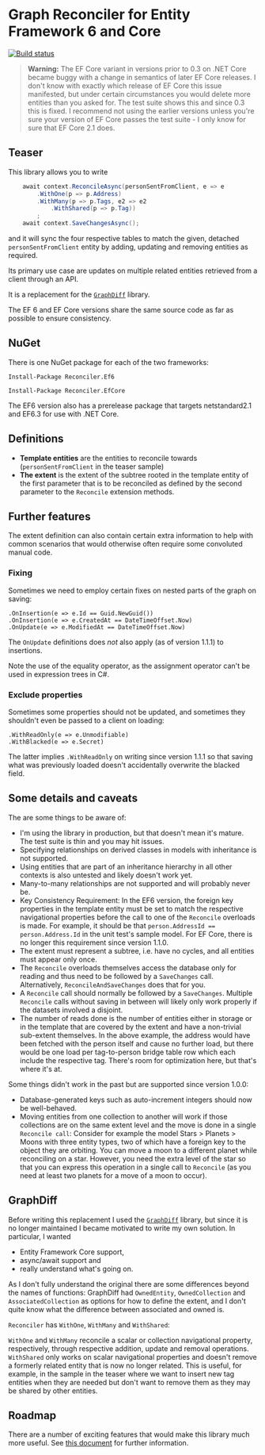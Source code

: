 # Graph Reconciler for Entity Framework 6 and Core

[![Build status](https://ci.appveyor.com/api/projects/status/4qjaph7n7hpptso7/branch/master?svg=true)](https://ci.appveyor.com/project/jtheisen/reconciler/branch/master)

> **Warning:** The EF Core variant in versions prior to 0.3 on .NET Core became
> buggy with a change in semantics of later EF Core releases.
> I don't know with exactly which
> release of EF Core this issue manifested, but under certain circumstances you
> would delete more entities than you asked for. The test suite shows this and
> since 0.3 this is fixed. I recommend not using the earlier versions unless you're
> sure your version of EF Core passes the test suite - I only know for sure that
> EF Core 2.1 does.

## Teaser

This library allows you to write

```C#
    await context.ReconcileAsync(personSentFromClient, e => e
        .WithOne(p => p.Address)
        .WithMany(p => p.Tags, e2 => e2
            .WithShared(p => p.Tag))
        ;
    await context.SaveChangesAsync();
```

and it will sync the four respective tables to match the given,
detached `personSentFromClient` entity by adding, updating and removing
entities as required.

Its primary use case are updates on multiple related entities
retrieved from a client through an API.

It is a replacement for the [`GraphDiff`](https://github.com/zzzprojects/GraphDiff) library.

The EF 6 and EF Core versions share the same source code as far as possible
to ensure consistency.

## NuGet

There is one NuGet package for each of the two frameworks:

```
Install-Package Reconciler.Ef6
```

```
Install-Package Reconciler.EfCore
```

The EF6 version also has a prerelease package that targets netstandard2.1 and EF6.3 for use with .NET Core.

## Definitions

- **Template entities** are the entities to reconcile towards
  (`personSentFromClient` in the teaser sample)
- **The extent** is the extent of the subtree rooted in the template entity
  of the first parameter that is to be reconciled as defined by
  the second parameter to the `Reconcile` extension methods.

## Further features

The extent definition can also contain certain extra information to help with common scenarios that would otherwise often require some convoluted manual code.

### Fixing

Sometimes we need to employ certain fixes on nested parts of the graph on saving:

    .OnInsertion(e => e.Id == Guid.NewGuid())
    .OnInsertion(e => e.CreatedAt == DateTimeOffset.Now)
    .OnUpdate(e => e.ModifiedAt == DateTimeOffset.Now)

The `OnUpdate` definitions does _not_ also apply (as of version 1.1.1) to insertions.

Note the use of the equality operator, as the assignment operator can't be used in expression trees in C#.

### Exclude properties

Sometimes some properties should not be updated, and sometimes they shouldn't even be passed to a client on loading:

    .WithReadOnly(e => e.Unmodifiable)
    .WithBlacked(e => e.Secret)

The latter implies `.WithReadOnly` on writing since version 1.1.1 so that
saving what was previously loaded doesn't accidentally overwrite the
blacked field.

## Some details and caveats

The are some things to be aware of:

- I'm using the library in production, but that doesn't mean
  it's mature. The test suite is thin and you may hit issues.
- Specifying relationships on derived classes in models
  with inheritance is not supported.
- Using entities that are part of an inheritance hierarchy
  in all other contexts is also untested and likely doesn't work yet.
- Many-to-many relationships are not supported and
  will probably never be.
- Key Consistency Requirement: In the EF6 version, the foreign
  key properties in the template entity must be set
  to match the respective navigational properties before the call
  to one of the `Reconcile` overloads is made. For example, it should be that
  `person.AddressId == person.Address.Id` in the unit test's sample model.
  For EF Core, there is no longer this requirement since version 1.1.0.
- The extent must represent a subtree, i.e. have no cycles, and all
  entities must appear only once.
- The `Reconcile` overloads themselves access the database only
  for reading and thus need to be followed by a `SaveChanges` call.
  Alternatively, `ReconcileAndSaveChanges` does that for you.
- A `Reconcile` call should normally be followed by a `SaveChanges`.
  Multiple `Reconcile` calls without saving in between will likely
  only work properly if the datasets involved a disjoint.
- The number of reads done is the number of entities either in
  storage or in the template that are covered by the extent and
  have a non-trivial sub-extent themselves. In the above example,
  the address would have been fetched with the person itself and
  cause no further load, but there would be one load per
  tag-to-person bridge table row which each include the respective tag.
  There's room for optimization here, but that's where it's at.

Some things didn't work in the past but are supported since version 1.0.0:

- Database-generated keys such as auto-increment integers should now be well-behaved.
- Moving entities from one collection to another will work if those collections are
  on the same extent level and the move is done in a single `Reconcile call`:
  Consider for example the model Stars > Planets > Moons
  with three entity types, two of which have a foreign key to the object they are
  orbiting. You can move a moon to a different planet while reconciling on a star.
  However, you need the extra level of the star so that you can express this operation
  in a single call to `Reconcile` (as you need at least two planets for a move
  of a moon to occur).

## GraphDiff

Before writing this replacement I used the [`GraphDiff`](https://github.com/zzzprojects/GraphDiff) library, but
since it is no longer maintained I became motivated to write my own solution. In particular, I wanted

- Entity Framework Core support,
- async/await support and
- really understand what's going on.

As I don't fully understand the original there are some differences beyond the names of functions: GraphDiff had `OwnedEntity`, `OwnedCollection` and
`AssociatedCollection` as options for how to define the extent,
and I don't quite know what the difference between associated and owned is.

`Reconciler` has `WithOne`, `WithMany` and `WithShared`:

`WithOne` and `WithMany` reconcile a scalar or collection navigational property, respectively,
through respective addition, update and removal operations. `WithShared`
only works on scalar navigational properties and doesn't remove a formerly
related entity that is now no longer related. This is useful, for example, in
the sample in the teaser where we want to insert new tag entities when they are
needed but don't want to remove them as they may be shared by other entities.

## Roadmap

There are a number of exciting features that would make this library much
more useful. See [this document](ideas.md) for further information.
